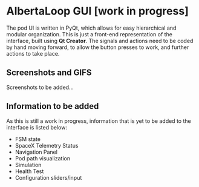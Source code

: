 # AlbertaLoop GUI [work in progress]
The pod UI is written in PyQt, which allows for easy hierarchical and modular organization. This is just a front-end representation of the interface, built using **Qt Creator**. The signals and actions need to be coded by hand moving forward, to allow the button presses to work, and further actions to take place.

## Screenshots and GIFS
Screenshots to be added...

## Information to be added
As this is still a work in progress, information that is yet to be added to the interface is listed below:

* FSM state
* SpaceX Telemetry Status
* Navigation Panel
* Pod path visualization
* Simulation
* Health Test
* Configuration sliders/input

